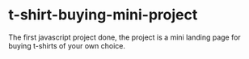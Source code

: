 # t-shirt-buying-mini-project
The first javascript project done, the project is a mini landing page for buying t-shirts of your own choice.
